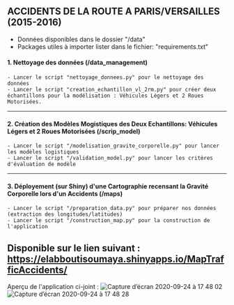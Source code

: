 ##  ACCIDENTS DE LA ROUTE A PARIS/VERSAILLES (2015-2016) 
* Données disponibles dans le dossier "/data"
* Packages utiles à importer lister dans le fichier: "requirements.txt" 


#### **1. Nettoyage des données (/data_management)**
    - Lancer le script "nettoyage_donnees.py" pour le nettoyage des données
    - Lancer le script "creation_echantillon_vl_2rm.py" pour créer deux échantillons pour la modélisation : Véhicules Légers et 2 Roues Motorisées.


<!-- blank line -->
----
<!-- blank line -->


#### **2. Création des Modèles Mogistiques des Deux Echantillons: Véhicules Légers et 2 Roues Motorisées (/scrip_model)**
    - Lancer le script "/modelisation_gravite_corporelle.py" pour lancer les modèles logistiques
    - Lancer le script "/validation_model.py" pour lancer les critères d'évaluation de modèle 


<!-- blank line -->
----
<!-- blank line -->


#### **3. Déployement (sur Shiny) d'une Cartographie recensant la Gravité Corporelle lors d'un Accidents (/maps)**
    - Lancer le script "/preparation_data.py" pour préparer nos données (extraction des longitudes/latitudes) 
    - Lancer le script "/construction_map.py" pour la construction de l'application


## Disponible sur le lien suivant : https://elabboutisoumaya.shinyapps.io/MapTrafficAccidents/ 

Aperçu de l'application ci-joint : 
![Capture d’écran 2020-09-24 à 17 48 02](https://user-images.githubusercontent.com/47501144/94169346-fb1cc800-fe8e-11ea-9b9d-52eabea1181c.png)
![Capture d’écran 2020-09-24 à 17 48 28](https://user-images.githubusercontent.com/47501144/94169361-feb04f00-fe8e-11ea-82b4-233b2652f2f5.png)
